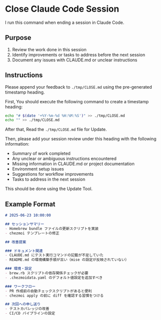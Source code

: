 # Close Claude Code Session

I run this command when ending a session in Claude Code.

## Purpose

1. Review the work done in this session
2. Identify improvements or tasks to address before the next session
3. Document any issues with CLAUDE.md or unclear instructions

## Instructions

Please append your feedback to `./tmp/CLOSE.md` using the pre-generated timestamp heading.

First, You should execute the following command to create a timestamp heading:

```bash
echo "# $(date '+%Y-%m-%d %H:%M:%S')" >> ./tmp/CLOSE.md
echo "" >> ./tmp/CLOSE.md
```
After that, Read the `./tmp/CLOSE.md` file for Update.

Then, please add your session review under this heading with the following information:

- Summary of work completed
- Any unclear or ambiguous instructions encountered
- Missing information in CLAUDE.md or project documentation
- Environment setup issues
- Suggestions for workflow improvements
- Tasks to address in the next session

This should be done using the Update Tool.

## Example Format

```markdown
# 2025-06-23 10:00:00

## セッションサマリー
- Homebrew bundle ファイルの更新スクリプトを実装
- chezmoi テンプレートの修正

## 改善提案

### ドキュメント関連
- CLAUDE.md にテスト実行コマンドの記載が不足していた
- README.md の環境構築手順が古い（mise の設定が反映されていない）

### 環境・設定
- brew.rb スクリプトの依存関係チェックが必要
- .chezmoidata.yaml のデフォルト値設定を追加すべき

### ワークフロー
- PR 作成前の自動チェックスクリプトがあると便利
- chezmoi apply の前に diff を確認する習慣をつける

## 次回への申し送り
- テストカバレッジの改善
- CI/CD パイプラインの設定
```
